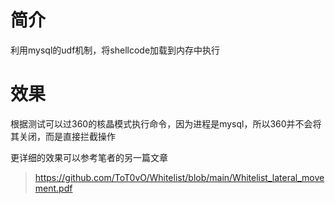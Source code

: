 # 简介
利用mysql的udf机制，将shellcode加载到内存中执行

# 效果
根据测试可以过360的核晶模式执行命令，因为进程是mysql，所以360并不会将其关闭，而是直接拦截操作

更详细的效果可以参考笔者的另一篇文章
> https://github.com/ToT0vO/Whitelist/blob/main/Whitelist_lateral_movement.pdf

